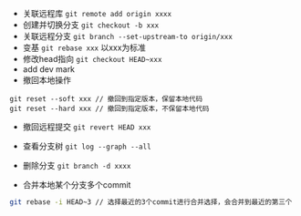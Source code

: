 - 关联远程库 `git remote add origin xxxx`
- 创建并切换分支 `git checkout -b xxx`
- 关联远程分支 `git branch --set-upstream-to origin/xxx`
- 变基 `git rebase xxx` 以xxx为标准
- 修改head指向 `git checkout HEAD~xxx`
- add dev mark
- 撤回本地操作
```
git reset --soft xxx // 撤回到指定版本，保留本地代码
git reset --hard xxx // 撤回到指定版本，不保留本地代码
```
- 撤回远程提交 `git revert HEAD xxx`
- 查看分支树 `git log --graph --all`
- 删除分支 `git branch -d xxxx`

- 合并本地某个分支多个commit 
``` bash
git rebase -i HEAD~3 // 选择最近的3个commit进行合并选择，会合并到最近的第三个
```
